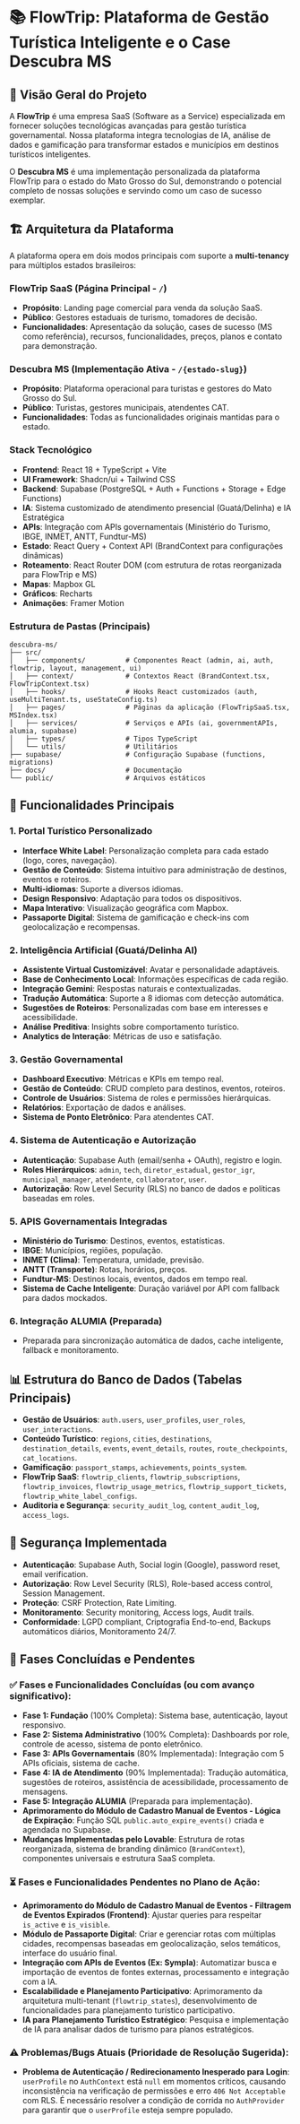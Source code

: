 # 📚 FlowTrip: Plataforma de Gestão Turística Inteligente e o Case Descubra MS

## 🎯 Visão Geral do Projeto

A **FlowTrip** é uma empresa SaaS (Software as a Service) especializada em fornecer soluções tecnológicas avançadas para gestão turística governamental. Nossa plataforma integra tecnologias de IA, análise de dados e gamificação para transformar estados e municípios em destinos turísticos inteligentes.

O **Descubra MS** é uma implementação personalizada da plataforma FlowTrip para o estado do Mato Grosso do Sul, demonstrando o potencial completo de nossas soluções e servindo como um caso de sucesso exemplar.

## 🏗️ Arquitetura da Plataforma

A plataforma opera em dois modos principais com suporte a **multi-tenancy** para múltiplos estados brasileiros:

### FlowTrip SaaS (Página Principal - `/`)
- **Propósito**: Landing page comercial para venda da solução SaaS.
- **Público**: Gestores estaduais de turismo, tomadores de decisão.
- **Funcionalidades**: Apresentação da solução, cases de sucesso (MS como referência), recursos, funcionalidades, preços, planos e contato para demonstração.

### Descubra MS (Implementação Ativa - `/{estado-slug}`)
- **Propósito**: Plataforma operacional para turistas e gestores do Mato Grosso do Sul.
- **Público**: Turistas, gestores municipais, atendentes CAT.
- **Funcionalidades**: Todas as funcionalidades originais mantidas para o estado.

### Stack Tecnológico

- **Frontend**: React 18 + TypeScript + Vite
- **UI Framework**: Shadcn/ui + Tailwind CSS
- **Backend**: Supabase (PostgreSQL + Auth + Functions + Storage + Edge Functions)
- **IA**: Sistema customizado de atendimento presencial (Guatá/Delinha) e IA Estratégica
- **APIs**: Integração com APIs governamentais (Ministério do Turismo, IBGE, INMET, ANTT, Fundtur-MS)
- **Estado**: React Query + Context API (BrandContext para configurações dinâmicas)
- **Roteamento**: React Router DOM (com estrutura de rotas reorganizada para FlowTrip e MS)
- **Mapas**: Mapbox GL
- **Gráficos**: Recharts
- **Animações**: Framer Motion

### Estrutura de Pastas (Principais)

```
descubra-ms/
├── src/
│   ├── components/          # Componentes React (admin, ai, auth, flowtrip, layout, management, ui)
│   ├── context/             # Contextos React (BrandContext.tsx, FlowTripContext.tsx)
│   ├── hooks/               # Hooks React customizados (auth, useMultiTenant.ts, useStateConfig.ts)
│   ├── pages/               # Páginas da aplicação (FlowTripSaaS.tsx, MSIndex.tsx)
│   ├── services/            # Serviços e APIs (ai, governmentAPIs, alumia, supabase)
│   ├── types/               # Tipos TypeScript
│   └── utils/               # Utilitários
├── supabase/                # Configuração Supabase (functions, migrations)
├── docs/                    # Documentação
└── public/                  # Arquivos estáticos
```

## 🎯 Funcionalidades Principais

### 1. Portal Turístico Personalizado
- **Interface White Label**: Personalização completa para cada estado (logo, cores, navegação).
- **Gestão de Conteúdo**: Sistema intuitivo para administração de destinos, eventos e roteiros.
- **Multi-idiomas**: Suporte a diversos idiomas.
- **Design Responsivo**: Adaptação para todos os dispositivos.
- **Mapa Interativo**: Visualização geográfica com Mapbox.
- **Passaporte Digital**: Sistema de gamificação e check-ins com geolocalização e recompensas.

### 2. Inteligência Artificial (Guatá/Delinha AI)
- **Assistente Virtual Customizável**: Avatar e personalidade adaptáveis.
- **Base de Conhecimento Local**: Informações específicas de cada região.
- **Integração Gemini**: Respostas naturais e contextualizadas.
- **Tradução Automática**: Suporte a 8 idiomas com detecção automática.
- **Sugestões de Roteiros**: Personalizadas com base em interesses e acessibilidade.
- **Análise Preditiva**: Insights sobre comportamento turístico.
- **Analytics de Interação**: Métricas de uso e satisfação.

### 3. Gestão Governamental
- **Dashboard Executivo**: Métricas e KPIs em tempo real.
- **Gestão de Conteúdo**: CRUD completo para destinos, eventos, roteiros.
- **Controle de Usuários**: Sistema de roles e permissões hierárquicas.
- **Relatórios**: Exportação de dados e análises.
- **Sistema de Ponto Eletrônico**: Para atendentes CAT.

### 4. Sistema de Autenticação e Autorização
- **Autenticação**: Supabase Auth (email/senha + OAuth), registro e login.
- **Roles Hierárquicos**: `admin`, `tech`, `diretor_estadual`, `gestor_igr`, `municipal_manager`, `atendente`, `collaborator`, `user`.
- **Autorização**: Row Level Security (RLS) no banco de dados e políticas baseadas em roles.

### 5. APIS Governamentais Integradas
- **Ministério do Turismo**: Destinos, eventos, estatísticas.
- **IBGE**: Municípios, regiões, população.
- **INMET (Clima)**: Temperatura, umidade, previsão.
- **ANTT (Transporte)**: Rotas, horários, preços.
- **Fundtur-MS**: Destinos locais, eventos, dados em tempo real.
- **Sistema de Cache Inteligente**: Duração variável por API com fallback para dados mockados.

### 6. Integração ALUMIA (Preparada)
- Preparada para sincronização automática de dados, cache inteligente, fallback e monitoramento.

## 📊 Estrutura do Banco de Dados (Tabelas Principais)

- **Gestão de Usuários**: `auth.users`, `user_profiles`, `user_roles`, `user_interactions`.
- **Conteúdo Turístico**: `regions`, `cities`, `destinations`, `destination_details`, `events`, `event_details`, `routes`, `route_checkpoints`, `cat_locations`.
- **Gamificação**: `passport_stamps`, `achievements`, `points_system`.
- **FlowTrip SaaS**: `flowtrip_clients`, `flowtrip_subscriptions`, `flowtrip_invoices`, `flowtrip_usage_metrics`, `flowtrip_support_tickets`, `flowtrip_white_label_configs`.
- **Auditoria e Segurança**: `security_audit_log`, `content_audit_log`, `access_logs`.

## 🔐 Segurança Implementada

- **Autenticação**: Supabase Auth, Social login (Google), password reset, email verification.
- **Autorização**: Row Level Security (RLS), Role-based access control, Session Management.
- **Proteção**: CSRF Protection, Rate Limiting.
- **Monitoramento**: Security monitoring, Access logs, Audit trails.
- **Conformidade**: LGPD compliant, Criptografia End-to-end, Backups automáticos diários, Monitoramento 24/7.

## 🚀 Fases Concluídas e Pendentes

### ✅ Fases e Funcionalidades Concluídas (ou com avanço significativo):
- **Fase 1: Fundação** (100% Completa): Sistema base, autenticação, layout responsivo.
- **Fase 2: Sistema Administrativo** (100% Completa): Dashboards por role, controle de acesso, sistema de ponto eletrônico.
- **Fase 3: APIs Governamentais** (80% Implementada): Integração com 5 APIs oficiais, sistema de cache.
- **Fase 4: IA de Atendimento** (90% Implementada): Tradução automática, sugestões de roteiros, assistência de acessibilidade, processamento de mensagens.
- **Fase 5: Integração ALUMIA** (Preparada para implementação).
- **Aprimoramento do Módulo de Cadastro Manual de Eventos - Lógica de Expiração**: Função SQL `public.auto_expire_events()` criada e agendada no Supabase.
- **Mudanças Implementadas pelo Lovable**: Estrutura de rotas reorganizada, sistema de branding dinâmico (`BrandContext`), componentes universais e estrutura SaaS completa.

### ⏳ Fases e Funcionalidades Pendentes no Plano de Ação:
- **Aprimoramento do Módulo de Cadastro Manual de Eventos - Filtragem de Eventos Expirados (Frontend)**: Ajustar queries para respeitar `is_active` e `is_visible`.
- **Módulo de Passaporte Digital**: Criar e gerenciar rotas com múltiplas cidades, recompensas baseadas em geolocalização, selos temáticos, interface do usuário final.
- **Integração com APIs de Eventos (Ex: Sympla)**: Automatizar busca e importação de eventos de fontes externas, processamento e integração com a IA.
- **Escalabilidade e Planejamento Participativo**: Aprimoramento da arquitetura multi-tenant (`flowtrip_states`), desenvolvimento de funcionalidades para planejamento turístico participativo.
- **IA para Planejamento Turístico Estratégico**: Pesquisa e implementação de IA para analisar dados de turismo para planos estratégicos.

### ⚠️ Problemas/Bugs Atuais (Prioridade de Resolução Sugerida):
- **Problema de Autenticação / Redirecionamento Inesperado para Login**: `userProfile` no `AuthContext` está `null` em momentos críticos, causando inconsistência na verificação de permissões e erro `406 Not Acceptable` com RLS. É necessário resolver a condição de corrida no `AuthProvider` para garantir que o `userProfile` esteja sempre populado. 